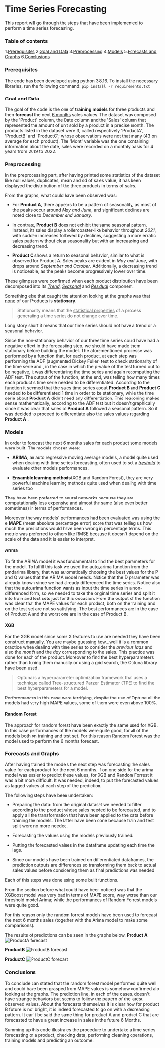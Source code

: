 ﻿# Time Series Forecasting

This report will go through the steps that have been implemented to perform a time series forecasting.
### Table of contents
1.[Prerequisites](#Prerequisite)
2.[Goal and Data](#Goal-and-Data)
3.[Preprocessing](#Preprocessing)
4.[Models](#Models)
5.[Forecasts and Graphs](#Forecasts-and-Graphs)
6.[Conclusions](#Conclusions)

### Prerequisites
The code has been developed using python 3.8.16.
To install the necessary libraries, run the following command:
`pip install -r requirements.txt`

### Goal and Data
The goal of the code is the one of **training models** for three products and then **forecast** the next <u>6 months</u> sales values.
The dataset was composed by the 'Product' column, the Date column and the 'Sales' column that represented the amount of unit sold by a product in a precise month.
The products listed in the dataset were 3, called respectively 'ProductA', 'ProductB' and 'ProductC'; whose observations were not that many (43 on average for each product).
The 'Mont' variable was the one containing information about the date, sales were recorded on a monthly basis for 4 years from 2019 to 2022.

### Preprocessing
In the preprocessing part, after having printed some statistics of the dataset like null values, duplicates, mean and sd of sales value, it has been displayed the distribution of the three products in terms of sales.

From the graphs, what could have been observed was:
- For **Product A**, there appears to be a pattern of seasonality, as most of the peaks occur around *May and June*, and significant declines are noted close to *December and January*.

- In contrast, **Product B** does not exhibit the same seasonal pattern. Instead, its sales display a rollercoaster-like behavior throughout *2021*, with sudden increases followed by declines, suggesting a more erratic sales pattern without clear seasonality but with an increaasing and decreasing trend.

-  **Product C** shows a return to seasonal behavior, similar to what is observed for Product A. Sales peaks are evident in *May and June*, with drops around *September and October*. Additionally, a decreasing trend is noticeable, as the peaks become progressively lower over time.

These glimpses were confirmed when each product distribution have been decomposed into its <u>*Trend*</u>, <u>*Seasonal*</u> and <u>*Residual*</u> component.

Something else that caught the attention looking at the graphs was that <u>none</u> of our Products is **stationary**.

>Stationarity means that the <u>statistical properties</u> of a process generating a time series do not change over time. 

 Long story short it means that our time series should not have a trend or a seasonal behavior. 

Since the non-stationary behavior of our three time series could have had a negative effect in the forecasting step, we should have made them stationary before building the model.
The aforementioned processe was performed by a function that, for each product, at each step was performing the ADF (augmented Dickey Fuller) test to check stationarity of the time serie and , in the case in which the p-value of the test turned out to be negative, it was differentiating the time series and again recomputing the ADF test.
The output of the function, at the end, was telling how many times each product's time serie needed to be differentiated. 
According to the function it seemed that the sales time series about **Product B** and **Product C** needed to be differentiated 1 time in order to be stationary, while the time serie about **Product A** didn't need any differentiation.
This reasoning makes sense mathematically, according to the ADF test but it doesn't graphically since it was clear that sales of **Product A** followed a seasonal pattern. 
So it was decided to proceed to differentiate also the sales values regarding **Product A** .

### Models
In order to forecast the next 6 months sales for each product some models were built.
The models chosen were:

-  **ARIMA**, an auto regressive moving average models, a model quite used when dealing with time series forecasting, often used to set a <u>*treshold*</u> to evaluate other models performances.

-  **Ensamble learning methods**(XGB and Random Forest), they are very powerful machine learning methods quite used when dealing with time series too.

They have been preferred to neural networks because they are computationally less expensive and almost the same (also even better sometimes) in terms of performances.

Moreover the way models' performances had been evaluated was using the e **MAPE** (mean absolute percentage error) score that was telling us how much the predictions would have been wrong in percentage terms. This metric was preferred to others like RMSE because it doesn't depend on the scale of the data and it is easier to interpret.

#### Arima
To fit the ARIMA model it was fundamental to find the best parameters for the model. To fulfill this task we used the auto_arima function from the pmdarima library, that was automatically choosing the best values for the P and Q values that the ARIMA model needs.
Notice that the D parameter was already known since we had already differenced the time series.
Notice also that the auto.arima function wants as input the time series in a non-differenced form, so we needed to take the original time series and split it into train and test sets just for this occasion.
From the output of the function was clear that the MAPE values for each product, both on the training and on the test set are not so satisfying.
The best performances are in the case of Product A and the worst one are in the case of Product B.

#### XGB
For the XGB model since some X features to use are needed they have been construct manually. You are maybe guessing how...well it is a common practice when dealing with time series to consider the *previous lags* and also the *month*  and the *day* corresponding to the sales.
This practice was done for each of the product.
Moreover to find the best hyperparameters rather than tuning them manually or using a grid search, the Optuna library have been used.

>Optuna is a hyperparameter optimization framework that uses a technique called Tree-structured Parzen Estimator (TPE) to find the best hyperparameters for a model.

Perforomances in this case were terrifying, despite the use of Optune all the models had very high MAPE values, some of them were even above 100%.

#### Random Forest
The approach for random forest have been exactly the same used for XGB. 
In this case performances of the models were quite good, for all of the models both on training and test set.
For this reason Random Forest was the model used to perform the 6 months forecast.

### Forecasts and Graphs
After having trained the models the next step was forecasting the sales value for each product for the next 6 months.
If on one side for the arima model was easier to predict these values, for XGB and Random Forrest it was a bit more difficult. It was needed, indeed, to put the forecasted values as lagged values at each step of the prediction.

The following steps have been undertaken:

- Preparing the data: from the original dataset we needed to filter according to the product whose sales needed to be forecasted, and to apply all the transformation that have been applied to the data before training the models. The latter have been done because train and test split were no more needed.

- Forecasting the values using the models previously trained.

- Putting the forecasted values in the dataframe updating each time the lags.

- Since our models have been trained on differentiated dataframes, the prediction outputs are differences so transforming them back to actual sales values before considering them as final predictions was needed

Each of this steps was done using some built functions.

From the section before what could have been noticed was that the XGBoost model was very bad in terms of MAPE score, way worse than our threshold model Arima; while the performances of Random Forrest models were quite good.

For this reason only the random forrest models have been used to forecast the next 6 months sales (together with the Arima model to make some comparisons).

The results of predictions can be seen in the graphs below.
**Product A**
![ProductA forecast](Figs/ProductA.png)

**ProductB**
![ProductB forecast](Figs/ProductB.png)

**ProductC**
![ProductC forecast](Figs/ProductC.png)

### Conclusions
To conclude can stated that the random forest model performed quite well and could have been grasped from MAPE values is somehow confirmed alo looking at the graphs. The prediction line, in each of the cases, doesn't have strange behaviors but seems to follow the pattern of the latest observed values.
About the forecasts themselves it is clear how for product B future is not bright, it is indeed forecasted to go on with a decreasing pattern. It can't be said the same thing for product A and product C that are forecasted to have a great increase in sales in the future 6 Months.

Summing up this code illustrates the procedure to  undertake a time series forecasting of a product, checking data, performing cleaning operations, training models and predicting an outcome.


